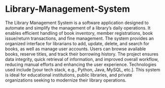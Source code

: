 # Library-Management-System
The Library Management System is a software application designed to automate and simplify the management of a library’s daily operations. It enables efficient handling of book inventory, member registrations, book issue/return transactions, and fine management. The system provides an organized interface for librarians to add, update, delete, and search for books, as well as manage user accounts. Users can browse available books, reserve titles, and track their borrowing history. The project ensures data integrity, quick retrieval of information, and improved overall workflow, reducing manual efforts and enhancing the user experience. Technologies used include [your tech stack, e.g., Python, Java, MySQL, etc.]. This system is ideal for educational institutions, public libraries, and private organizations seeking to modernize their library operations.

